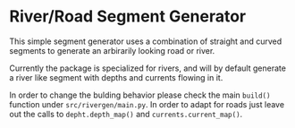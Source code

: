 # River/Road Segment Generator

This simple segment generator uses a combination of straight and curved segments to generate an arbirarily looking road or river. 

Currently the package is specialized for rivers, and will by default generate a river like segment with depths and currents flowing in it. 

In order to change the bulding behavior please check the main `build()` function under `src/rivergen/main.py`. In order to adapt for roads just leave out the calls to `depht.depth_map()` and `currents.current_map()`. 
